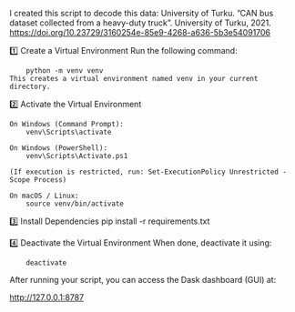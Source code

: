 I created this script to decode this data:
University of Turku. ”CAN bus dataset collected from a heavy-duty truck”. University of Turku, 2021. https://doi.org/10.23729/3160254e-85e9-4268-a636-5b3e54091706

1️⃣ Create a Virtual Environment
    Run the following command:

        python -m venv venv
    This creates a virtual environment named venv in your current directory.

2️⃣ Activate the Virtual Environment

    On Windows (Command Prompt):
        venv\Scripts\activate

    On Windows (PowerShell):
        venv\Scripts\Activate.ps1

    (If execution is restricted, run: Set-ExecutionPolicy Unrestricted -Scope Process)

    On macOS / Linux:
        source venv/bin/activate

3️⃣ Install Dependencies
    pip install -r requirements.txt


4️⃣ Deactivate the Virtual Environment
    When done, deactivate it using:

        deactivate

After running your script, you can access the Dask dashboard (GUI) at:

http://127.0.0.1:8787
